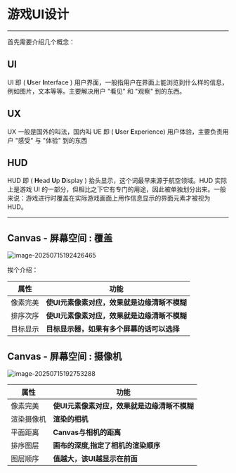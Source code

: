 # 游戏UI设计

---

首先需要介绍几个概念：

## UI

UI 即 ( **U**ser **I**nterface ) 用户界面，一般指用户在界面上能浏览到什么样的信息，例如图片，文本等等。主要解决用户 "看见" 和 "观察" 到的东西。

## UX

UX 一般是国外的叫法，国内叫 UE 即 ( **U**ser **E**xperience) 用户体验，主要负责用户 "感受" 与 "体验" 到的东西

## HUD

HUD 即 ( **H**ead **U**p **D**isplay ) 抬头显示，这个词最早来源于航空领域。HUD 实际上是游戏 UI 的一部分，但相比之下它有专门的用途，因此被单独划分出来。一般来说：游戏进行时覆盖在实际游戏画面上用作信息显示的界面元素才被视为 HUD。

---

## Canvas - 屏幕空间 : 覆盖

![image-20250715192426465](C:\Users\14518\AppData\Roaming\Typora\typora-user-images\image-20250715192426465.png)

挨个介绍：

| 属性     | ****功能****                                 |
| -------- | -------------------------------------------- |
| 像素完美 | **使UI元素像素对应，效果就是边缘清晰不模糊** |
| 排序次序 | **使UI元素像素对应，效果就是边缘清晰不模糊** |
| 目标显示 | **目标显示器，如果有多个屏幕的话可以选择**   |

## Canvas - 屏幕空间 : 摄像机

![image-20250715192753288](C:\Users\14518\AppData\Roaming\Typora\typora-user-images\image-20250715192753288.png)

| 属性       | 功能                                         |
| ---------- | -------------------------------------------- |
| 像素完美   | **使UI元素像素对应，效果就是边缘清晰不模糊** |
| 渲染摄像机 | **渲染的相机**                               |
| 平面距离   | **Canvas与相机的距离**                       |
| 排序图层   | **画布的深度,指定了相机的渲染顺序**          |
| 图层顺序   | **值越大，该UI越显示在前面**                 |